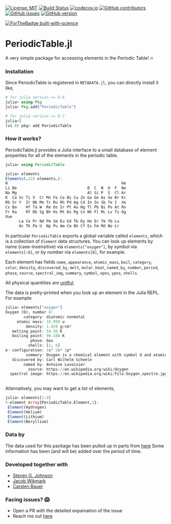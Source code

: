 [![License: MIT](https://img.shields.io/badge/License-MIT-yellow.svg)](https://opensource.org/licenses/MIT)
[![Build Status](https://travis-ci.org/rahulkp220/PeriodicTable.jl.svg?branch=master)](https://travis-ci.org/rahulkp220/PeriodicTable.jl)
[![codecov.io](http://codecov.io/github/rahulkp220/PeriodicTable.jl/coverage.svg?branch=master)](http://codecov.io/github/rahulkp220/PeriodicTable.jl?branch=master)
[![GitHub contributors](https://img.shields.io/github/contributors/rahulkp220/PeriodicTable.jl.svg)](https://github.com/rahulkp220/PeriodicTable.jl/graphs/contributors)
[![GitHub issues](https://img.shields.io/github/issues/rahulkp220/PeriodicTable.jl.svg)](https://github.com/rahulkp220/PeriodicTable.jl/issues/)
[![GitHub version](https://badge.fury.io/gh/rahulkp220%2FPeriodicTable.jl.svg)](https://github.com/rahulkp220/PeriodicTable.jl)

[![ForTheBadge built-with-science](http://ForTheBadge.com/images/badges/built-with-science.svg)](https://github.com/rahulkp220/)


# PeriodicTable.jl
A very simple package for accessing elements in the Periodic Table! :fire:

### Installation
Since PeriodicTable is registered in `METADATA.jl`, you can directly install it like,
```julia
# for julia version <= 0.6
julia> using Pkg
julia> Pkg.add("PeriodicTable")

# for julia version >= 0.7
julia>]
(v1.0) pkg> add PeriodicTable
```


### How it works?
PeriodicTable.jl provides a Julia interface to a small database of element
properties for all of the elements in the periodic table. 

```julia
julia> using PeriodicTable

julia> elements
Elements(…119 elements…):
H                                                  He
Li Be                               B  C  N  O  F  Ne
Na Mg                               Al Si P  S  Cl Ar
K  Ca Sc Ti V  Cr Mn Fe Co Ni Cu Zn Ga Ge As Se Br Kr
Rb Sr Y  Zr Nb Mo Tc Ru Rh Pd Ag Cd In Sn Sb Te I  Xe
Cs Ba    Hf Ta W  Re Os Ir Pt Au Hg Tl Pb Bi Po At Rn
Fr Ra    Rf Db Sg Bh Hs Mt Ds Rg Cn Nh Fl Mc Lv Ts Og
Uue                                                   
      La Ce Pr Nd Pm Sm Eu Gd Tb Dy Ho Er Tm Yb Lu    
      Ac Th Pa U  Np Pu Am Cm Bk Cf Es Fm Md No Lr
```

In particular `PeriodicTable` exports a global variable called `elements`, which is a collection of
`Element` data structures.  You can look up elements by name (case-insensitive)
via `elements["oxygen"]`, by symbol via `elements[:O]`, or by number via
`elements[8]`, for example.

Each element has fields `name`, `appearance`, `atomic_mass`, `boil`, `category`, `color`, `density`, `discovered_by`, `melt`, `molar_heat`, `named_by`, `number`, `period`, `phase`, `source`, `spectral_img`, `summary`, `symbol`, `xpos`, `ypos`, `shells`.

All physical quantities are [unitful](https://github.com/ajkeller34/Unitful.jl).

The data is pretty-printed when you look up an element in the Julia REPL.
For example:
```julia
julia> elements["oxygen"]
Oxygen (O), number 8:
        category: diatomic nonmetal
     atomic mass: 15.999 u
         density: 1.429 g/cm³
   melting point: 54.36 K
   boiling point: 90.188 K
           phase: Gas
          shells: [2, 6]
e⁻-configuration: 1s² 2s² 2p⁴
         summary: Oxygen is a chemical element with symbol O and atomic number 8. It is a member of the chalcogen group on the periodic table and is a highly reactive nonmetal and oxidizing agent that readily forms compounds (notably oxides) with most elements. By mass, oxygen is the third-most abundant element in the universe, after hydrogen and helium.
   discovered by: Carl Wilhelm Scheele
        named by: Antoine Lavoisier
          source: https://en.wikipedia.org/wiki/Oxygen
  spectral image: https://en.wikipedia.org/wiki/File:Oxygen_spectre.jpg
 
```
Alternatively, you may want to get a list of elements,
```julia
julia> elements[1:4]
4-element Array{PeriodicTable.Element,1}:
 Element(Hydrogen) 
 Element(Helium)   
 Element(Lithium)  
 Element(Beryllium)
 ```

### Data by
The data used for this package has been pulled up in parts from [here](https://github.com/Bowserinator/Periodic-Table-JSON)
Some information has been (and will be) added over the period of time.

### Developed together with
* [Steven G. Johnson](https://github.com/stevengj)
* [Jacob Wikmark](https://github.com/lancebeet)
* [Carsten Bauer](https://github.com/crstnbr)

### Facing issues? :scream:
* Open a PR with the detailed expaination of the issue
* Reach me out [here](https://www.rahullakhanpal.in)
